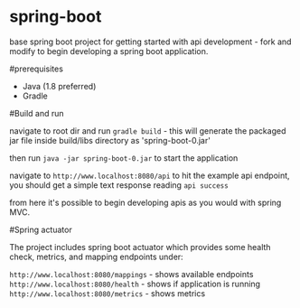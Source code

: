 # spring-boot
base spring boot project for getting started with api development - fork and modify to begin developing a spring boot application.

#prerequisites

- Java (1.8 preferred)
- Gradle

#Build and run

navigate to root dir and run `gradle build` - this will generate the packaged jar file inside build/libs directory as 'spring-boot-0.jar'

then run `java -jar spring-boot-0.jar` to start the application

navigate to `http://www.localhost:8080/api` to hit the example api endpoint, you should get a simple text response reading `api success`

from here it's possible to begin developing apis as you would with spring MVC.

#Spring actuator

The project includes spring boot actuator which provides some health check, metrics, and mapping endpoints under:

`http://www.localhost:8080/mappings` - shows available endpoints
`http://www.localhost:8080/health` - shows if application is running
`http://www.localhost:8080/metrics` - shows metrics

